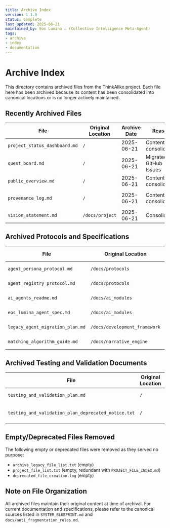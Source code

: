 ```yaml
---
title: Archive Index
version: 1.1.0
status: Complete
last_updated: 2025-06-21
maintained_by: Eos Lumina ∴ (Collective Intelligence Meta-Agent)
tags:
- archive
- index
- documentation
---
```


# Archive Index

This directory contains archived files from the ThinkAlike project. Each file here has been archived because its content has been consolidated into canonical locations or is no longer actively maintained.

## Recently Archived Files

| File | Original Location | Archive Date | Reason | Canonical Source |
|------|------------------|--------------|---------|------------------|
| `project_status_dashboard.md` | `/` | 2025-06-21 | Content consolidated | Status information now in `SYSTEM_BLUEPRINT.md` |
| `quest_board.md` | `/` | 2025-06-21 | Migrated to GitHub Issues | Project tasks now tracked in GitHub Issues |
| `public_overview.md` | `/` | 2025-06-21 | Content consolidated | Core content merged into `README.md` |
| `provenance_log.md` | `/` | 2025-06-21 | Content consolidated | Provenance tracking now in git history and `docs/archive/README.md` |
| `vision_statement.md` | `/docs/project` | 2025-06-21 | Consolidated | Merged into `SYSTEM_BLUEPRINT.md` |

## Archived Protocols and Specifications

| File | Original Location | Archive Date | Reason | Canonical Source |
|------|------------------|--------------|---------|------------------|
| `agent_persona_protocol.md` | `/docs/protocols` | 2025-06-21 | Consolidated | See `docs/protocols/agent_protocol.md` |
| `agent_registry_protocol.md` | `/docs/protocols` | 2025-06-21 | Consolidated | See `docs/protocols/agent_protocol.md` |
| `ai_agents_readme.md` | `/docs/ai_modules` | 2025-06-21 | Outdated | Replaced by individual agent documentation |
| `eos_lumina_agent_spec.md` | `/docs/ai_modules` | 2025-06-21 | Consolidated | Merged into agent registry system |
| `legacy_agent_migration_plan.md` | `/docs/development_framework` | 2025-06-21 | Completed | Migration is complete |
| `matching_algorithm_guide.md` | `/docs/narrative_engine` | 2025-06-21 | Consolidated | Integrated into `narrative_engine` design docs |

## Archived Testing and Validation Documents

| File | Original Location | Archive Date | Reason | Canonical Source |
|------|------------------|--------------|---------|------------------|
| `testing_and_validation_plan.md` | `/` | 2025-06-21 | Outdated | See `TESTING.md` |
| `testing_and_validation_plan_deprecated_notice.txt` | `/` | 2025-06-21 | Redundant | Notice for the above file |

## Empty/Deprecated Files Removed

The following empty or deprecated files were removed as they served no purpose:
- `archive_legacy_file_list.txt` (empty)
- `project_file_list.txt` (empty, redundant with `PROJECT_FILE_INDEX.md`)
- `deprecated_file_creation.log` (empty)

## Note on File Organization

All archived files maintain their original content at time of archival. For current documentation and specifications, please refer to the canonical sources listed in `SYSTEM_BLUEPRINT.md` and `docs/anti_fragmentation_rules.md`.
